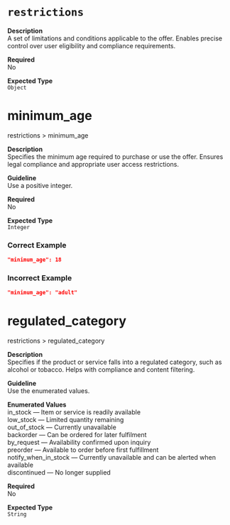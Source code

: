 `restrictions`
=======

**Description**  
A set of limitations and conditions applicable to the offer. Enables precise control over user eligibility and compliance requirements.

**Required**  
No

**Expected Type**  
`Object`

# minimum_age

restrictions > minimum_age

**Description**  
Specifies the minimum age required to purchase or use the offer. Ensures legal compliance and appropriate user access restrictions.

**Guideline**  
Use a positive integer.

**Required**  
No

**Expected Type**  
`Integer`

### Correct Example

```json
"minimum_age": 18
```

### Incorrect Example

```json
"minimum_age": "adult"
```

# regulated_category

restrictions > regulated_category

**Description**  
Specifies if the product or service falls into a regulated category, such as alcohol or tobacco. Helps with compliance and content filtering.

**Guideline**  
Use the enumerated values.

**Enumerated Values**  
in_stock — Item or service is readily available  
low_stock — Limited quantity remaining  
out_of_stock — Currently unavailable  
backorder — Can be ordered for later fulfilment  
by_request — Availability confirmed upon inquiry  
preorder — Available to order before first fulfillment  
notify_when_in_stock — Currently unavailable and can be alerted when available  
discontinued — No longer supplied  

**Required**  
No

**Expected Type**  
`String`
